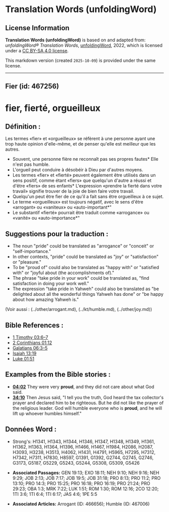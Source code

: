 # Translation Words (unfoldingWord)

## License Information

**Translation Words (unfoldingWord)** is based on and adapted from: _unfoldingWord® Translation Words_, [unfoldingWord](https://unfoldingword.org/utw), 2022, which is licensed under a [CC BY-SA 4.0 license](https://creativecommons.org/licenses/by-sa/4.0/legalcode.en).

This markdown version (created `2025-10-09`) is provided under the same license.



--------------------------------

## Fier (id: 467256)

fier, fierté, orgueilleux
=========================

Définition :
------------

Les termes «fier» et «orgueilleux» se réfèrent à une personne ayant une trop haute opinion d'elle\-même, et de penser qu'elle est meilleur que les autres.

* Souvent, une personne fière ne reconnaît pas ses propres fautes\* Elle n'est pas humble.
* L'orgueil peut conduire à désobéir à Dieu par d'autres moyens.
* Les termes «fier» et «fierté» peuvent également être utilisés dans un sens positif, comme étant «fiers» que quelqu'un d'autre a réussi et d'être «fiers» de ses enfants\* L'expression «prendre la fierté dans votre travail» signifie trouver de la joie de bien faire votre travail.
* Quelqu'un peut être fier de ce qu'il a fait sans être orgueilleux à ce sujet.
* Le terme «orgueilleux» est toujours négatif, avec le sens d'être «arrogant» ou «vaniteux» ou «auto\-important\*"
* Le substantif «fierté» pourrait être traduit comme «arrogance» ou «vanité» ou «auto\-importance\*"

Suggestions pour la traduction :
--------------------------------

* The noun "pride" could be translated as "arrogance" or "conceit" or "self\-importance."
* In other contexts, "pride" could be translated as "joy" or "satisfaction" or "pleasure."
* To be "proud of" could also be translated as "happy with" or "satisfied with" or "joyful about (the accomplishments of)."
* The phrase "take pride in your work" could be translated as, "find satisfaction in doing your work well."
* The expression "take pride in Yahweh" could also be translated as "be delighted about all the wonderful things Yahweh has done" or "be happy about how amazing Yahweh is."

(Voir aussi : (../other/arrogant.md), (../kt/humble.md), (../other/joy.md))

Bible References :
------------------

* [1 Timothy 03:6–7](rc://en/tn/help/1ti/03/06)
* [2 Corinthians 01:12](rc://en/tn/help/2co/01/12)
* [Galatians 06:3–5](rc://en/tn/help/gal/06/03)
* [Isaiah 13:19](rc://en/tn/help/isa/13/19)
* [Luke 01:51](rc://en/tn/help/luk/01/51)

Examples from the Bible stories :
---------------------------------

* **[04:02](rc://en/tn/help/obs/04/02)** They were very **proud**, and they did not care about what God said.
* **[34:10](rc://en/tn/help/obs/34/10)** Then Jesus said, "I tell you the truth, God heard the tax collector's prayer and declared him to be righteous. But he did not like the prayer of the religious leader. God will humble everyone who is **proud**, and he will lift up whoever humbles himself."

Données Word :
--------------

* Strong's: H1341, H1343, H1344, H1346, H1347, H1348, H1349, H1361, H1362, H1363, H1364, H1396, H1466, H1467, H1984, H2086, H2087, H3093, H3238, H3513, H4062, H1431, H4791, H5965, H7295, H7312, H7342, H7311, H7830, H8597, G1391, G1392, G2744, G2745, G2746, G3173, G5187, G5229, G5243, G5244, G5308, G5309, G5426

* **Associated Passages:** GEN 19:13; EXO 18:11; NEH 9:10; NEH 9:16; NEH 9:29; JOB 2:13; JOB 7:17; JOB 19:5; JOB 31:18; PRO 8:13; PRO 11:2; PRO 13:10; PRO 14:3; PRO 15:25; PRO 16:18; PRO 16:19; PRO 21:24; PRO 29:23; OBA 1:3; MRK 7:22; LUK 1:51; ROM 1:30; ROM 12:16; 2CO 12:20; 1TI 3:6; 1TI 6:4; 1TI 6:17; JAS 4:6; 1PE 5:5
* **Associated Articles:** Arrogant (ID: 466656); Humble (ID: 467006)


